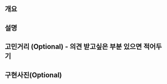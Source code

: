 ## 개요

<!-- 

- 이슈번호
- 한줄 설명
 
-->

## 설명

<!-- 

- 현재 Pr 설명 

-->

## 고민거리 (Optional) - 의견 받고싶은 부분 있으면 적어두기

<!-- 

### Q. ui 이벤트 처리를 어디서 해야할 지 모르겠어요...

-->

## 구현사진(Optional)
